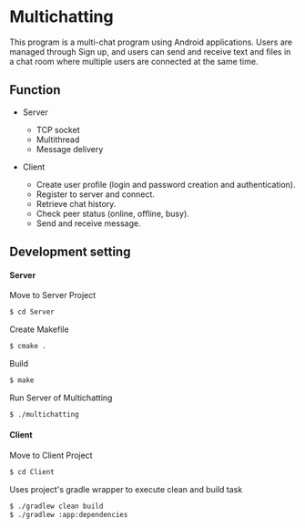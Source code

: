 # Multichatting

This program is a multi-chat program using Android applications.
Users are managed through Sign up, and users can send and receive text and files in a chat room where multiple users are connected at the same time.

## Function

* Server
    -	TCP socket 
    -	Multithread 
    -	Message delivery 

* Client
    - Create user profile (login and password creation and authentication).
    - Register to server and connect.
    - Retrieve chat history.
    - Check peer status (online, offline, busy).
    - Send and receive message.

## Development setting
#### Server

Move to Server Project
```sh
$ cd Server
```

Create Makefile
```sh
$ cmake .
```

Build
```sh
$ make
```
Run Server of Multichatting
```sh
$ ./multichatting
```

#### Client

Move to Client Project
```sh
$ cd Client
```

Uses project's gradle wrapper to execute clean and build task
```sh
$ ./gradlew clean build
$ ./gradlew :app:dependencies
```

